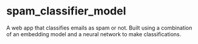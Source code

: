 # spam_classifier_model
A web app that classifies emails as spam or not. Built using a combination of an embedding model and a neural network to make classifications.
